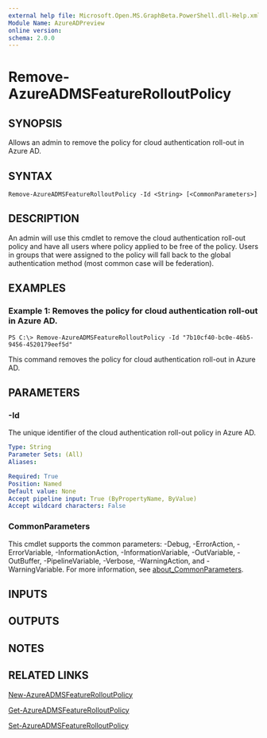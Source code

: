 ```yaml
---
external help file: Microsoft.Open.MS.GraphBeta.PowerShell.dll-Help.xml
Module Name: AzureADPreview
online version:
schema: 2.0.0
---
```


# Remove-AzureADMSFeatureRolloutPolicy

## SYNOPSIS
Allows an admin to remove the policy for cloud authentication roll-out in Azure AD.

## SYNTAX

```
Remove-AzureADMSFeatureRolloutPolicy -Id <String> [<CommonParameters>]
```

## DESCRIPTION
An admin will use this cmdlet to remove the cloud authentication roll-out policy and have all users where policy applied to be free of the policy.
Users in groups that were assigned to the policy will fall back to the global authentication method (most common case will be federation).

## EXAMPLES

### Example 1: Removes the policy for cloud authentication roll-out in Azure AD.
```
PS C:\> Remove-AzureADMSFeatureRolloutPolicy -Id "7b10cf40-bc0e-46b5-9456-4520179eef5d"
```

This command removes the policy for cloud authentication roll-out in Azure AD.

## PARAMETERS

### -Id
The unique identifier of the cloud authentication roll-out policy in Azure AD.

```yaml
Type: String
Parameter Sets: (All)
Aliases:

Required: True
Position: Named
Default value: None
Accept pipeline input: True (ByPropertyName, ByValue)
Accept wildcard characters: False
```

### CommonParameters
This cmdlet supports the common parameters: -Debug, -ErrorAction, -ErrorVariable, -InformationAction, -InformationVariable, -OutVariable, -OutBuffer, -PipelineVariable, -Verbose, -WarningAction, and -WarningVariable. For more information, see [about_CommonParameters](http://go.microsoft.com/fwlink/?LinkID=113216).

## INPUTS

## OUTPUTS

## NOTES
## RELATED LINKS

[New-AzureADMSFeatureRolloutPolicy](New-AzureADMSFeatureRolloutPolicy.md)

[Get-AzureADMSFeatureRolloutPolicy](Get-AzureADMSFeatureRolloutPolicy.md)

[Set-AzureADMSFeatureRolloutPolicy](Set-AzureADMSFeatureRolloutPolicy.md)

